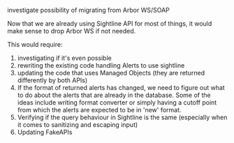 investigate possibility of migrating from Arbor WS/SOAP

Now that we are already using Sightline API for most of things, it would make sense to drop Arbor WS if not needed.

This would require:
1.  investigating if it's even possible
2.  rewriting the existing code handling Alerts to use sightline
3.  updating the code that uses Managed Objects (they are returned differently by both APIs)
4.  If the format of returned alerts has changed, we need to figure out what to do about the alerts that are already in the database. Some of the ideas include writing format converter or simply having a cutoff point from which the alerts are expected to be in 'new' format.
5.  Verifying if the query behaviour in Sightline is the same (especially when it comes to sanitizing and escaping input)
6.  Updating FakeAPIs
